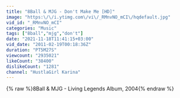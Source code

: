 ```yaml
---
title: "8Ball & MJG - Don't Make Me [HD]"
image: "https:\/\/i.ytimg.com\/vi\/_RMnvNO_mCI\/hqdefault.jpg"
vid_id: "_RMnvNO_mCI"
categories: "Music"
tags: ["8ball","mjg","don't"]
date: "2021-11-18T11:41:15+03:00"
vid_date: "2011-02-19T00:18:36Z"
duration: "PT5M27S"
viewcount: "2935021"
likeCount: "38400"
dislikeCount: "1281"
channel: "HustlaGirl Karina"
---
```

{% raw %}8Ball &amp; MJG - Living Legends Album, 2004{% endraw %}
